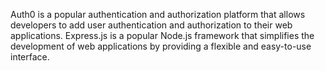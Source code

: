 Auth0 is a popular authentication and authorization platform that allows developers to add user authentication and authorization to their web applications. Express.js is a popular Node.js framework that simplifies the development of web applications by providing a flexible and easy-to-use interface.